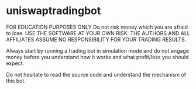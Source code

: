 # uniswaptradingbot
FOR EDUCATION PURPOSES ONLY
Do not risk money which you are afraid to lose. USE THE SOFTWARE AT YOUR OWN RISK. THE AUTHORS AND ALL AFFILIATES ASSUME NO RESPONSIBILITY FOR YOUR TRADING RESULTS.

Always start by running a trading bot in simulation mode and do not engage money before you understand how it works and what profit/loss you should expect.

Do not hesitate to read the source code and understand the mechanism of this bot.
